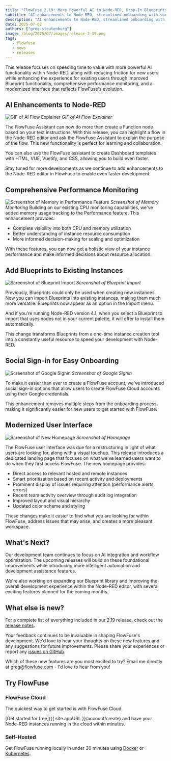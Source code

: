 ```yaml
---
title: "FlowFuse 2.19: More Powerful AI in Node-RED, Drop-In Blueprints, Memory Monitoring, and Faster Onboarding"
subtitle: "AI enhancements to Node-RED, streamlined onboarding with social authentication and device flow selection, improved Blueprint experience, more comprehensive performance monitoring, and a refreshed user interface."
description: "AI enhancements to Node-RED, streamlined onboarding with social authentication, improved Blueprint experience, more comprehensive performance monitoring, and a refreshed user interface."
date: 2025-07-02
authors: ["greg-stoutenburg"]
image: /blog/2025/07/images/release-2-19.png
tags:
   - flowfuse
   - news
   - releases
---
```


This release focuses on speeding time to value with more powerful AI functionality within Node-RED, along with reducing friction for new users while enhancing the experience for existing users through improved Blueprint functionality, comprehensive performance monitoring, and a modernized interface that reflects FlowFuse's evolution.

<!--more-->

## AI Enhancements to Node-RED
![GIF of AI Flow Explainer](./images/assistant-0-3-0-flow-explainer-3tbNoRlb4T-1089.gif)
_GIF of AI Flow Explainer_

The FlowFuse Assistant can now do more than create a Function node based on your text instructions. With this release, you can highlight a flow in the Node-RED editor and ask the FlowFuse Assistant to explain the purpose of the flow. This new functionality is perfect for learning and collaboration.

You can also use the FlowFuse assistant to create Dashboard templates with HTML, VUE, Vuetify, and CSS, allowing you to build even faster.

Stay tuned for more developments as we continue to add enhancements to the Node-RED editor in FlowFuse to enable even faster development.

## Comprehensive Performance Monitoring
![Screenshot of Memory in Performance Feature](./images/Memory.png)
_Screenshot of Memory Monitoring_
Building on our existing CPU monitoring capabilities, we've added memory usage tracking to the Performance feature. This enhancement provides:

- Complete visibility into both CPU and memory utilization
- Better understanding of instance resource consumption
- More informed decision-making for scaling and optimization

With these features, you can now get a holistic view of your instance performance and make informed decisions about resource allocation.

## Add Blueprints to Existing Instances
![Screenshot of Blueprint Import](./images/blueprint-import.png)
_Screenshot of Blueprint Import_

Previously, Blueprints could only be used when creating new instances. Now you can import Blueprints into existing instances, making them much more versatile. Blueprints now appear as an option in the Import menu.

And if you're running Node-RED version 4.1, when you select a Blueprint to import that uses nodes not in your current palette, it will offer to install them automatically. 

This change transforms Blueprints from a one-time instance creation tool into a constantly useful resource to speed your development with Node-RED.

## Social Sign-in for Easy Onboarding
![Screenshot of Google Signin](./images/social-sign-on.png)
_Screenshot of Google Signin_

To make it easier than ever to create a FlowFuse account, we've introduced social sign-in options that allow users to create FlowFuse Cloud accounts using their Google credentials.

This enhancement removes multiple steps from the onboarding process, making it significantly easier for new users to get started with FlowFuse.

## Modernized User Interface
![Screenshot of New Homepage](./images/homepage.png)
_Screenshot of Homepage_

The FlowFuse user interface was due for a restructuring in light of what users are looking for, along with a visual touchup. This release introduces a dedicated landing page that focuses on what we've learned users want to do when they first access FlowFuse. The new homepage provides:

- Direct access to relevant hosted and remote instances
- Smart prioritization based on recent activity and deployments
- Prominent display of issues requiring attention (performance alerts, errors)
- Recent team activity overview through audit log integration
- Improved layout and visual hierarchy  
- Updated color scheme and styling

These changes make it easier to find what you are looking for within FlowFuse, address issues that may arise, and creates a more pleasant workspace.

## What's Next?

Our development team continues to focus on AI integration and workflow optimization. The upcoming releases will build on these foundational improvements while introducing more intelligent automation and development assistance features.

We're also working on expanding our Blueprint library and improving the overall development experience within the Node-RED editor, with several exciting features planned for the coming months.

## What else is new?

For a complete list of everything included in our 2.19 release, check out the [release notes](https://github.com/FlowFuse/flowfuse/releases/).

Your feedback continues to be invaluable in shaping FlowFuse's development. We'd love to hear your thoughts on these new features and any suggestions for future improvements. Please share your experiences or report any [issues on GitHub](https://github.com/FlowFuse/flowfuse/issues/new/choose).

Which of these new features are you most excited to try? Email me directly at greg@flowfuse.com - I'd love to hear from you!

## Try FlowFuse


### FlowFuse Cloud

The quickest way to get started is with FlowFuse Cloud.

[Get started for free]({{ site.appURL }}/account/create) and have your Node-RED instances running in the cloud within minutes.

### Self-Hosted

Get FlowFuse running locally in under 30 minutes using [Docker](/docs/install/docker/) or [Kubernetes](/docs/install/kubernetes/).